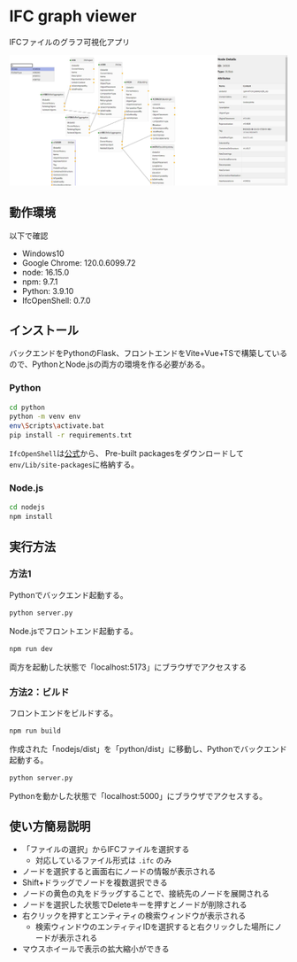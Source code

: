 # IFC graph viewer

IFCファイルのグラフ可視化アプリ

![app](images/viewer.jpg)

## 動作環境

以下で確認

- Windows10
- Google Chrome: 120.0.6099.72
- node:  16.15.0
- npm:  9.7.1
- Python:  3.9.10
- IfcOpenShell: 0.7.0

## インストール

バックエンドをPythonのFlask、フロントエンドをVite+Vue+TSで構築しているので、PythonとNode.jsの両方の環境を作る必要がある。

### Python

```sh
cd python
python -m venv env
env\Scripts\activate.bat
pip install -r requirements.txt
```

`IfcOpenShell`は[公式](https://blenderbim.org/docs-python/ifcopenshell-python/installation.html)から、
Pre-built packagesをダウンロードして`env/Lib/site-packages`に格納する。

### Node.js

```sh
cd nodejs
npm install
```

## 実行方法

### 方法1

Pythonでバックエンド起動する。

```sh
python server.py
```

Node.jsでフロントエンド起動する。

```sh
npm run dev
```

両方を起動した状態で「localhost:5173」にブラウザでアクセスする

### 方法2：ビルド

フロントエンドをビルドする。

```sh
npm run build
```

作成された「nodejs/dist」を「python/dist」に移動し、Pythonでバックエンド起動する。

```sh
python server.py
```

Pythonを動かした状態で「localhost:5000」にブラウザでアクセスする。

## 使い方簡易説明

- 「ファイルの選択」からIFCファイルを選択する
  - 対応しているファイル形式は `.ifc` のみ
- ノードを選択すると画面右にノードの情報が表示される
- Shift+ドラッグでノードを複数選択できる
- ノードの黄色の丸をドラッグすることで、接続先のノードを展開される
- ノードを選択した状態でDeleteキーを押すとノードが削除される
- 右クリックを押すとエンティティの検索ウィンドウが表示される
  - 検索ウィンドウのエンティティIDを選択すると右クリックした場所にノードが表示される
- マウスホイールで表示の拡大縮小ができる
